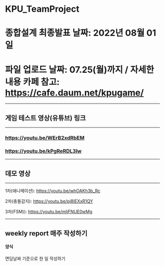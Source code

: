 # KPU_TeamProject

# 종합설계 최종발표 날짜: 2022년 08월 01일
# 파일 업로드 날짜: 07.25(월)까지 / 자세한 내용 카페 참고: https://cafe.daum.net/kpugame/


---
## 게임 테스트 영상(유튜브) 링크
---
### https://youtu.be/WErB2xdRbEM
### https://youtu.be/kPgReRDL3lw  
---

## 데모 영상
-------------
1차(애니메이션): https://youtu.be/whOAKh3b_Rc

2차(충돌감지): https://youtu.be/pj8IEXxR1QY

3차(FSM)): https://youtu.be/mIjFNUE0wMg

---
## **weekly report 매주 작성하기**

#### 양식
면담날짜 기준으로 한 일 작성하기

